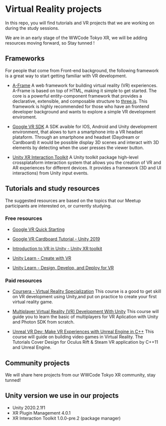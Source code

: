 # Virtual Reality projects

In this repo, you will find tutorials and VR projects that we are working on during the study sessions. 

We are in an early stage of the WWCode Tokyo XR, we will be adding resources moving forward, so Stay tunned !


## Frameworks

For people that come from Front-end background, the following framework is a great way to start getting familiar with VR development.

* [A-Frame](https://aframe.io/)
A web framework for building virtual reality (VR) experiences. A-Frame is based on top of HTML, making it simple to get started. The core is a powerful entity-component framework that provides a declarative, extensible, and composable structure to [three.js](https://threejs.org/). This framework is highly recommended for those who have an frontend developer background and wants to explore a simple VR development enviroment.

* [Google VR SDK](https://developers.google.com/cardboard/develop)
A SDK avaible for IOS, Android and Unity development environment, that alows to turn a smartphone into a VR headset plataform. Through an smartphone and headset (Daydream or Cardboard) it would be possible display 3D scenes and interact with 3D elements by detecting when the user presses the viewer button.

* [Unity XR Interaction Toolkit](https://docs.unity3d.com/Packages/com.unity.xr.interaction.toolkit@2.0/manual/index.html)
A Unity toolkit package high-level crossplataform interaction system that allows you the creation of VR and AR experiences for different devices. It provides a framework (3D and UI interactions) from Unity input events.

## Tutorials and study resources

The suggested resources are based on the topics that our Meetup participants are interested on, or currently studying.

### Free resources

* [Google VR Quick Starting](https://developers.google.com/cardboard/develop/c/quickstart)

* [Google VR Cardboard Tutorial - Unity 2019](https://www.youtube.com/watch?v=qZzhXHqXM-g)

* [Introduction to VR in Unity - Unity XR toolkit](https://www.youtube.com/playlist?list=PLrk7hDwk64-a_gf7mBBduQb3PEBYnG4fU)

* [Unity Learn - Create with VR](https://learn.unity.com/course/create-with-vr)

* [Unity Learn - Design, Develop, and Deploy for VR](https://learn.unity.com/course/oculus-vr)

### Paid resources

* [Coursera - Virtual Reality Specialization](https://www.coursera.org/learn/user-experience-interaction-design-augmented-virtual-mixed-extended-reality) This course is a good to get skill on VR development using Unity,and put on practice to create your first virtual reality game. 

* [Multiplayer Virtual Reality (VR) Development With Unity](https://www.udemy.com/course/multiplayer-virtual-reality-vr-development-with-unity/) This course will guide you to learn the basic of multiplayers for VR Aplication with Unity and Photon SDK from scratch.

* [Unreal VR Dev: Make VR Experiences with Unreal Engine in C++](https://www.udemy.com/course/unrealvr/) This course will guide on building video games in Virtual Reality. The Tutorials Cover Design for Oculus Rift & Steam VR application by C++11 and Unreal Engine.

## Community projects

We will share here projects from our WWCode Tokyo XR community, stay tunned!

## Unity version we use in our projects
+ Unity 2020.2.1f1   
+ XR Plugin Management 4.0.1
+ XR Interaction Toolkit 1.0.0-pre.2 (package manager)

